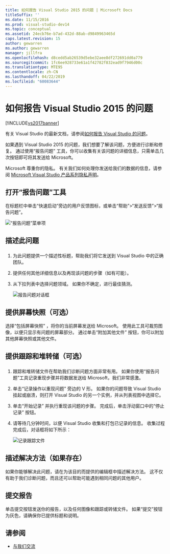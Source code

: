 ```yaml
---
title: 如何报告 Visual Studio 2015 的问题 | Microsoft Docs
titleSuffix: ''
ms.date: 11/15/2016
ms.prod: visual-studio-dev14
ms.topic: conceptual
ms.assetid: 24ecb76e-b7ad-432d-88ab-d9849963465d
caps.latest.revision: 15
author: gewarren
ms.author: gewarren
manager: jillfra
ms.openlocfilehash: d8cedd5ab26539d5ebe32aee8df272691dd0a779
ms.sourcegitcommit: 1fc6ee928733e61a1f42782f832ead9f7946d00c
ms.translationtype: MTE95
ms.contentlocale: zh-CN
ms.lasthandoff: 04/22/2019
ms.locfileid: "60083644"
---
```

# <a name="how-to-report-a-problem-with-visual-studio-2015"></a>如何报告 Visual Studio 2015 的问题
[!INCLUDE[vs2017banner](../includes/vs2017banner.md)]

有关 Visual Studio 的最新文档，请参阅[如何报告 Visual Studio 的问题](/visualstudio/ide/how-to-report-a-problem-with-visual-studio)。

如果遇到 Visual Studio 2015 的问题，我们想要了解该问题，方便进行诊断和修复。  通过使用“报告问题”  工具，你可以收集有关该问题的详细信息，只需单击几次按钮即可将其发送给 Microsoft。

Microsoft 尊重你的隐私。 有关我们如何处理你发送给我们的数据的信息，请参阅 [Microsoft Visual Studio 产品系列隐私声明](https://www.visualstudio.com/dn948229)。

## <a name="open-the-report-a-problem-tool"></a>打开“报告问题”工具

在标题栏中单击“快速启动”旁边的用户反馈图标，或单击“帮助”>“发送反馈”>“报告问题”。

![“报告问题”菜单项](../ide/media/report-a-problem-menu-item.png "“报告问题”菜单项")

## <a name="describe-the-problem"></a>描述此问题

### <a name="describe_the_problem"></a>

1. 为此问题提供一个描述性标题，帮助我们将它发送到 Visual Studio 中的正确团队。

2. 提供任何其他详细信息以及再现该问题的步骤（如有可能）。

3. 从下拉列表中选择问题领域。 如果你不确定，进行最佳猜测。

   ![报告问题对话框](../ide/media/report-a-problem-dialog.png "报告问题对话框")

## <a name="provide-a-screenshot-optional"></a>提供屏幕快照（可选）

选择“包括屏幕快照”  ，将你的当前屏幕发送给 Microsoft。 使用此工具可裁剪图像，以便只显示有问题的屏幕部分。 通过单击“附加其他文件”  按钮，你可以附加其他屏幕快照或其他文件。

## <a name="provide-a-trace-and-heap-dump-optional"></a>提供跟踪和堆转储（可选）

### <a name="provide_a_trace_and_heap_dump"></a>

1. 跟踪和堆转储文件在帮助我们诊断问题方面非常有用。   如果你使用“报告问题”工具记录重现步骤并将数据发送给 Microsoft，我们非常感激。

2. 单击“记录操作以重现问题” 旁边的 V 形。 如果你的问题导致 Visual Studio 挂起或崩溃，则打开 Visual Studio 的另一个实例，并从列表视图中选择它。

3. 单击“开始记录”  并执行重现该问题的步骤。 完成后，单击浮动窗口中的“停止记录”  按钮。

4. 请等待几分钟时间，以便 Visual Studio 收集和打包已记录的信息。 收集过程完成后，对话框将如下所示：

     ![记录跟踪文件](../ide/media/record-a-trace-file.png "记录跟踪文件")

## <a name="describe-the-workaround-if-there-is-one"></a>描述解决方法（如果存在）

如果你能够解决此问题，请在为该目的而提供的编辑框中描述解决方法。 这不仅有助于我们诊断问题，而且还可以帮助可能遇到相同问题的其他用户。

## <a name="submit-the-report"></a>提交报告

单击提交按钮发送你的报告，以及任何图像和跟踪或转储文件。 如果“提交”按钮为灰色，请确保你已提供标题和说明。

## <a name="see-also"></a>请参阅

- [与我们交流](../ide/talk-to-us.md)
